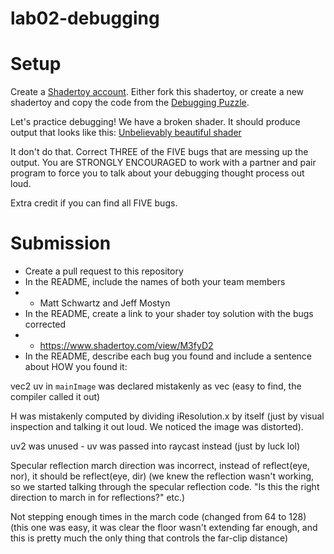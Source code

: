 # lab02-debugging

# Setup 

Create a [Shadertoy account](https://www.shadertoy.com/). Either fork this shadertoy, or create a new shadertoy and copy the code from the [Debugging Puzzle](https://www.shadertoy.com/view/flGfRc).

Let's practice debugging! We have a broken shader. It should produce output that looks like this:
[Unbelievably beautiful shader](https://user-images.githubusercontent.com/1758825/200729570-8e10a37a-345d-4aff-8eff-6baf54a32a40.webm)

It don't do that. Correct THREE of the FIVE bugs that are messing up the output. You are STRONGLY ENCOURAGED to work with a partner and pair program to force you to talk about your debugging thought process out loud.

Extra credit if you can find all FIVE bugs.

# Submission
- Create a pull request to this repository
- In the README, include the names of both your team members
- - Matt Schwartz and Jeff Mostyn
- In the README, create a link to your shader toy solution with the bugs corrected
- - https://www.shadertoy.com/view/M3fyD2
- In the README, describe each bug you found and include a sentence about HOW you found it:

vec2 uv in `mainImage` was declared mistakenly as vec (easy to find, the compiler called it out)

H was mistakenly computed by dividing iResolution.x by itself (just by visual inspection and talking it out loud. We noticed the image was distorted).

uv2 was unused - uv was passed into raycast instead (just by luck lol)

Specular reflection march direction was incorrect, instead of reflect(eye, nor), it should be reflect(eye, dir) (we knew the reflection wasn't working, so we started talking through the specular reflection code. "Is this the right direction to march in for reflections?" etc.)

Not stepping enough times in the march code (changed from 64 to 128) (this one was easy, it was clear the floor wasn't extending far enough, and this is pretty much the only thing that controls the far-clip distance)
